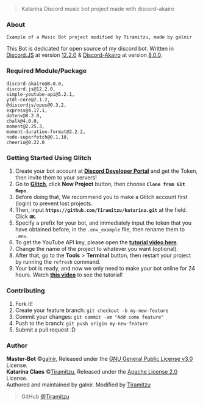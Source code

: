 > Katarina Discord music bot project made with discord-akairo

### About
```
Example of a Music Bot project modified by Tiramitzu, made by galnir
```
This Bot is dedicated for open source of my discord bot. Written in [Discord.JS](https://discord.js.org/#/) at version [12.2.0](https://discord.js.org/#/docs/main/stable/general/welcome) & [Discord-Akairo](https://discord-akairo.github.io/#/) at version [8.0.0](https://discord-akairo.github.io/#/docs/main/master/general/welcome).

### Required Module/Package
```
discord-akairo@8.0.0,
discord.js@12.2.0,
simple-youtube-api@5.2.1,
ytdl-core@2.1.2,
@discordjs/opus@0.3.2,
express@4.17.1,
dotenv@8.2.0,
chalk@4.0.0,
moment@2.25.3,
moment-duration-format@2.2.2,
node-superfetch@0.1.10,
cheerio@0.22.0
```

### Getting Started Using Glitch

1.  Create your bot account at **[Discord Developer Portal](https://discordapp.com/developers)** and get the Token, then invite them to your servers!
2.  Go to **[Glitch](https://glitch.com)**, click **New Project** button, then choose **`Clone from Git Repo`**.
3.  Before doing that, We recommend you to make a Glitch account first (login) to prevent lost projects.
4.  Then, input **`https://github.com/Tiramitzu/katarina.git`** at the field. Click **`OK`**.
5.  Specify a prefix for your bot, and immediately input the token that you have obtained before, in the `.env_example` file, then rename them to `.env`.
6.  To get the YouTube API key, please open the **[tutorial video here](https://youtu.be/3jZ5vnv-LZc?t=7)**.
7.  Change the name of the project to whatever you want (optional).
8.  After that, go to the **Tools** > **Terminal** button, then restart your project by running the `refresh` command.
9.  Your bot is ready, and now we only need to make your bot online for 24 hours. Watch **[this video](https://youtu.be/-5ptk-Klfcw?t=69)** to see the tutorial!

### Contributing

1.  Fork it!
2.  Create your feature branch: `git checkout -b my-new-feature`
3.  Commit your changes: `git commit -am "Add some feature"`
4.  Push to the branch: `git push origin my-new-feature`
5.  Submit a pull request :D

### Author

**Master-Bot** ©[galnir](https://github.com/galnir), Released under the [GNU General Public License v3.0](https://github.com/galnir/Master-Bot/blob/master/LICENSE) License.<br>
**Katarina Claes** ©[Tiramitzu](https://github.com/Tiramitzu), Released under the [Apache License 2.0](https://github.com/Tiramitzu/katarina/blob/master/LICENSE.md) License.<br>
Authored and maintained by galnir. Modified by [Tiramitzu](https://github.com/Tiramitzu)

> GitHub [@Tiramitzu](https://github.com/Tiramitzu)
